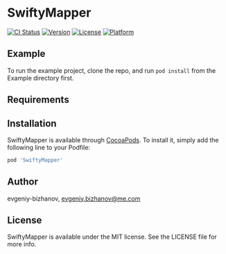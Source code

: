 # SwiftyMapper

[![CI Status](http://img.shields.io/travis/evgeniy-bizhanov/SwiftyMapper.svg?style=flat)](https://travis-ci.org/evgeniy-bizhanov/SwiftyMapper)
[![Version](https://img.shields.io/cocoapods/v/SwiftyMapper.svg?style=flat)](http://cocoapods.org/pods/SwiftyMapper)
[![License](https://img.shields.io/cocoapods/l/SwiftyMapper.svg?style=flat)](http://cocoapods.org/pods/SwiftyMapper)
[![Platform](https://img.shields.io/cocoapods/p/SwiftyMapper.svg?style=flat)](http://cocoapods.org/pods/SwiftyMapper)

## Example

To run the example project, clone the repo, and run `pod install` from the Example directory first.

## Requirements

## Installation

SwiftyMapper is available through [CocoaPods](http://cocoapods.org). To install
it, simply add the following line to your Podfile:

```ruby
pod 'SwiftyMapper'
```

## Author

evgeniy-bizhanov, evgeniy.bizhanov@me.com

## License

SwiftyMapper is available under the MIT license. See the LICENSE file for more info.
